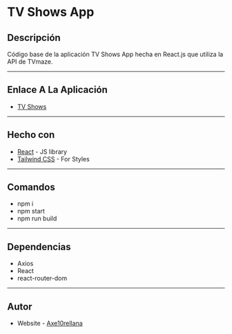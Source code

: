 # TV Shows App

## Descripción

Código base de la aplicación TV Shows App hecha en React.js que utiliza la API de TVmaze.

---

## Enlace A La Aplicación

- [TV Shows](https://axe10rellana.github.io/tvshowsapp/tvshowsapp/#/)

---

## Hecho con

- [React](https://react.dev/) - JS library
- [Tailwind CSS](https://tailwindcss.com/) - For Styles

---

## Comandos

- npm i
- npm start
- npm run build

---

## Dependencias

- Axios
- React
- react-router-dom
  
---

## Autor

- Website - [Axe10rellana](https://axe10rellana.github.io/portafolio/portafolio/)
